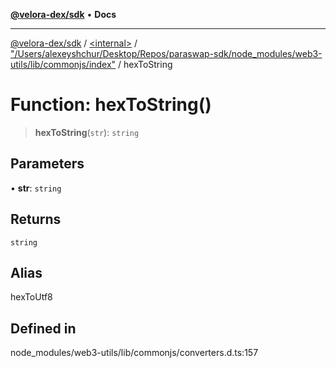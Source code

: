 [**@velora-dex/sdk**](../../../../README.md) • **Docs**

***

[@velora-dex/sdk](../../../../globals.md) / [\<internal\>](../../../README.md) / ["/Users/alexeyshchur/Desktop/Repos/paraswap-sdk/node\_modules/web3-utils/lib/commonjs/index"](../README.md) / hexToString

# Function: hexToString()

> **hexToString**(`str`): `string`

## Parameters

• **str**: `string`

## Returns

`string`

## Alias

hexToUtf8

## Defined in

node\_modules/web3-utils/lib/commonjs/converters.d.ts:157
